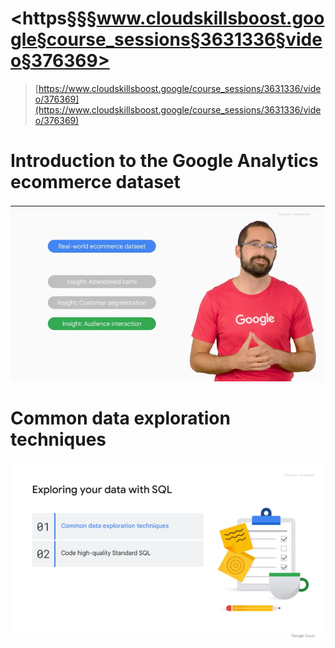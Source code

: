 # <https§§§www.cloudskillsboost.google§course_sessions§3631336§video§376369>

> [https://www.cloudskillsboost.google/course_sessions/3631336/video/376369](https://www.cloudskillsboost.google/course_sessions/3631336/video/376369)


# Introduction to the Google Analytics ecommerce dataset



![1687432053558.png](./1687432053558.png)


# Common data exploration techniques

 ![1687432107613.png](./1687432107613.png)
